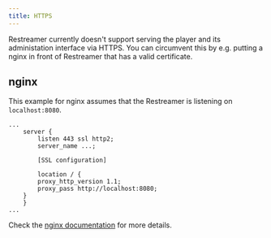 ```yaml
---
title: HTTPS
---
```


Restreamer currently doesn't support serving the player and its administation interface via HTTPS. You can circumvent this by e.g. putting a nginx
in front of Restreamer that has a valid certificate.

## nginx

This example for nginx assumes that the Restreamer is listening on `localhost:8080`.

```nginx
...
    server {
    	listen 443 ssl http2;
    	server_name ...;

    	[SSL configuration]

        location / {
		proxy_http_version 1.1;
		proxy_pass http://localhost:8080;
	}
    }
...
```

Check the [nginx documentation](https://nginx.org/en/docs/) for more details.